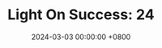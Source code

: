 ---
title: "Light On Success: 24"
date: 2024-03-03 00:00:00 +0800
categories: [Blogging]
tag: [Blogging]
image: https://pbs.twimg.com/media/GHCrTO3XwAAhs07?format=jpg&name=large
---
